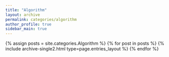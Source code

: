 ```yaml
---
title: "Algorithm"
layout: archive
permalink: categories/algorithm
author_profile: true
sidebar_main: true
---
```


 
{% assign posts = site.categories.Algorithm %}
{% for post in posts %} {% include archive-single2.html type=page.entries_layout %} {% endfor %}

 
